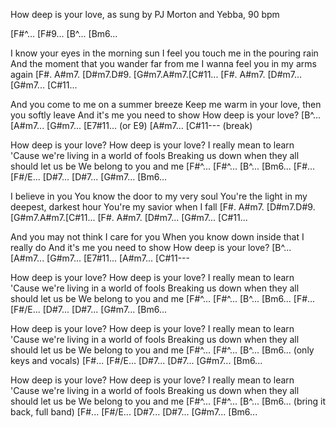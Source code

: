How deep is your love, as sung by PJ Morton and Yebba, 90 bpm

[F#^... [F#9... [B^... [Bm6...

I know your eyes in the morning sun
I feel you touch me in the pouring rain
And the moment that you wander far from me
I wanna feel you in my arms again
[F#. A#m7. [D#m7.D#9. [G#m7.A#m7.[C#11...
[F#. A#m7. [D#m7...   [G#m7...   [C#11...

And you come to me on a summer breeze
Keep me warm in your love, then you softly leave
And it's me you need to show
How deep is your love?
[B^...     [A#m7...   [G#m7...  [E7#11... (or E9)
[A#m7...   [C#11--- (break)

How deep is your love?
How deep is your love?
I really mean to learn
'Cause we're living in a world of fools
Breaking us down when they all should let us be
We belong to you and me
[F#^...    [F#^...    [B^...    [Bm6...
[F#...     [F#/E...   [D#7...   [D#7...
[G#m7...   [Bm6...   

I believe in you
You know the door to my very soul
You're the light in my deepest, darkest hour
You're my savior when I fall
[F#. A#m7. [D#m7.D#9. [G#m7.A#m7.[C#11...
[F#. A#m7. [D#m7...   [G#m7...   [C#11...

And you may not think I care for you
When you know down inside that I really do
And it's me you need to show
How deep is your love?
[B^...     [A#m7...   [G#m7...  [E7#11...
[A#m7...   [C#11---

How deep is your love?
How deep is your love?
I really mean to learn
'Cause we're living in a world of fools
Breaking us down when they all should let us be
We belong to you and me
[F#^...    [F#^...    [B^...    [Bm6...
[F#...     [F#/E...   [D#7...   [D#7...
[G#m7...   [Bm6... 

How deep is your love?
How deep is your love?
I really mean to learn
'Cause we're living in a world of fools
Breaking us down when they all should let us be
We belong to you and me
[F#^...    [F#^...    [B^...    [Bm6... (only keys and vocals)
[F#...     [F#/E...   [D#7...   [D#7...
[G#m7...   [Bm6... 

How deep is your love?
How deep is your love?
I really mean to learn
'Cause we're living in a world of fools
Breaking us down when they all should let us be
We belong to you and me
[F#^...    [F#^...    [B^...    [Bm6... (bring it back, full band)
[F#...     [F#/E...   [D#7...   [D#7...
[G#m7...   [Bm6... 